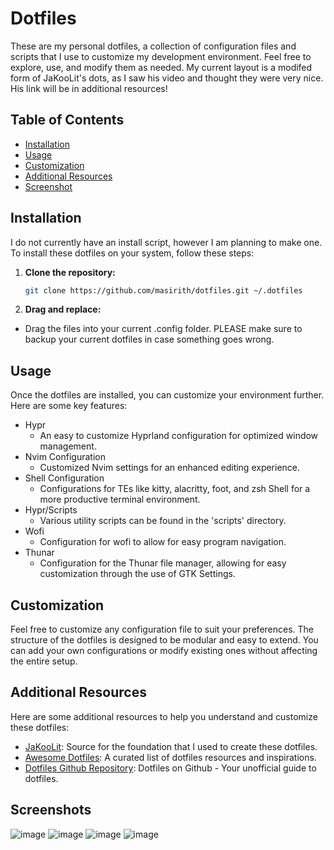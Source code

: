 # Dotfiles

These are my personal dotfiles, a collection of configuration files and scripts that I use to customize my development environment. Feel free to explore, use, and modify them as needed. My current layout is a modifed form of JaKooLit's dots, as I saw his video and thought they were very nice. His link will be in additional resources!

## Table of Contents

- [Installation](#installation)
- [Usage](#usage)
- [Customization](#customization)
- [Additional Resources](#additional-resources)
- [Screenshot](#screenshot)

## Installation

I do not currently have an install script, however I am planning to make one. To install these dotfiles on your system, follow these steps:

1. **Clone the repository:**

   ```bash
   git clone https://github.com/masirith/dotfiles.git ~/.dotfiles

2. **Drag and replace:**
- Drag the files into your current .config folder. PLEASE make sure to backup your current dotfiles in case something goes wrong.

## Usage
Once the dotfiles are installed, you can customize your environment further. Here are some key features:
- Hypr
	- An easy to customize Hyprland configuration for optimized window management.
- Nvim Configuration
  - Customized Nvim settings for an enhanced editing experience.
- Shell Configuration
	- Configurations for TEs like kitty, alacritty, foot, and zsh Shell for a more productive terminal environment.
- Hypr/Scripts
	- Various utility scripts can be found in the 'scripts' directory.
- Wofi
	- Configuration for wofi to allow for easy program navigation.
- Thunar
	- Configuration for the Thunar file manager, allowing for easy customization through the use of GTK Settings.

## Customization
Feel free to customize any configuration file to suit your preferences. The structure of the dotfiles is designed to be modular and easy to extend. You can add your own configurations or modify existing ones without affecting the entire setup.

## Additional Resources
Here are some additional resources to help you understand and customize these dotfiles:
- [JaKooLit](https://github.com/JaKooLit): Source for the foundation that I used to create these dotfiles.
- [Awesome Dotfiles](https://github.com/webpro/awesome-dotfiles): A curated list of dotfiles resources and inspirations.
- [Dotfiles Github Repository](https://dotfiles.github.io/): Dotfiles on Github - Your unofficial guide to dotfiles.

## Screenshots
![image](https://github.com/user-attachments/assets/5581419c-5d17-4bf8-b3ae-b8b40fc76323)
![image](https://github.com/user-attachments/assets/9edfb046-6da6-4bf2-b9f5-095e901d6578)
![image](https://github.com/user-attachments/assets/a7251d68-ae15-4142-9496-68329b5545ba)
![image](https://github.com/user-attachments/assets/cd12f77f-1b08-4907-b483-730990a678ec)









